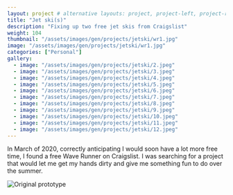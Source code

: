 ```yaml
---
layout: project # alternative layouts: project, project-left, project-right, project-top
title: "Jet ski(s)"
description: "Fixing up two free jet skis from Craigslist"
weight: 104
thumbnail: "/assets/images/gen/projects/jetski/wr1.jpg"
image: "/assets/images/gen/projects/jetski/wr1.jpg"
categories: ["Personal"]
gallery:
  - image: "/assets/images/gen/projects/jetski/2.jpeg"
  - image: "/assets/images/gen/projects/jetski/3.jpeg"
  - image: "/assets/images/gen/projects/jetski/4.jpeg"
  - image: "/assets/images/gen/projects/jetski/5.jpeg"
  - image: "/assets/images/gen/projects/jetski/6.jpeg"
  - image: "/assets/images/gen/projects/jetski/7.jpeg"
  - image: "/assets/images/gen/projects/jetski/8.jpeg"
  - image: "/assets/images/gen/projects/jetski/9.jpeg"
  - image: "/assets/images/gen/projects/jetski/10.jpeg"
  - image: "/assets/images/gen/projects/jetski/11.jpeg"
  - image: "/assets/images/gen/projects/jetski/12.jpeg"
---
```


In March of 2020, correctly anticipating I would soon have a lot more free time, I found a free Wave Runner on Craigslist. I was searching for a project that would let me get my hands dirty and give me something fun to do over the summer.

![Original prototype](/assets/images/gen/projects/jetski/header.jpg)

